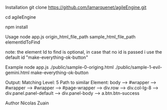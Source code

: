Installation
git clone https://github.com/lamarquenet/agileEngine.git

cd agileEngine

npm install

Usage
node app.js origin_html_file_path sample_html_file_path elementIdToFind 

note: the element Id to find is optional, in case that no id is passed i use the default id "make-everything-ok-button"

Example
node app.js ./public/sample-0-origing.html ./public/sample-1-evil-gemini.html make-everything-ok-button

Output:
Matching Level: 5
Path to similar Element: body  --> #wrapper --> #wrapper --> #wrapper --> #page-wrapper --> div.row --> div.col-lg-8 --> div.panel.panel-default --> div.panel-body --> a.btn.btn-success

Author
Nicolas Zuain